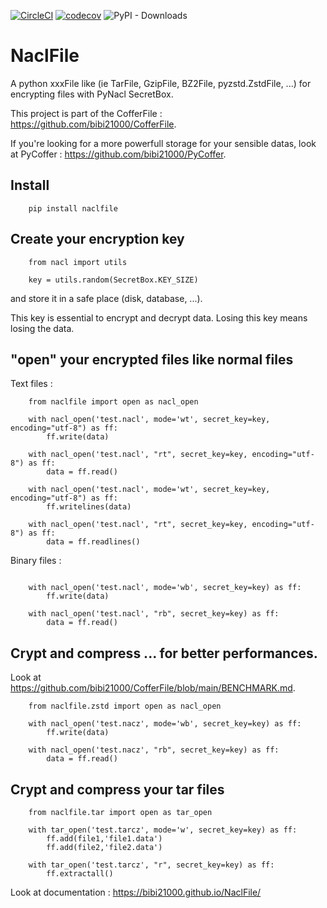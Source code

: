 [![CircleCI](https://dl.circleci.com/status-badge/img/gh/bibi21000/NaclFile/tree/main.svg?style=svg)](https://dl.circleci.com/status-badge/redirect/gh/bibi21000/NaclFile/tree/main)
[![codecov](https://codecov.io/gh/bibi21000/NaclFile/graph/badge.svg?token=4124GIOJAK)](https://codecov.io/gh/bibi21000/NaclFile)
![PyPI - Downloads](https://img.shields.io/pypi/dm/naclfile)

# NaclFile

A python xxxFile like (ie TarFile, GzipFile, BZ2File, pyzstd.ZstdFile, ...)
for encrypting files with PyNacl SecretBox.

This project is part of the CofferFile : https://github.com/bibi21000/CofferFile.

If you're looking for a more powerfull storage for your sensible datas,
look at PyCoffer : https://github.com/bibi21000/PyCoffer.

## Install

```
    pip install naclfile
```

## Create your encryption key

```
    from nacl import utils

    key = utils.random(SecretBox.KEY_SIZE)
```
and store it in a safe place (disk, database, ...).

This key is essential to encrypt and decrypt data.
Losing this key means losing the data.

## "open" your encrypted files like normal files

Text files :

```
    from naclfile import open as nacl_open

    with nacl_open('test.nacl', mode='wt', secret_key=key, encoding="utf-8") as ff:
        ff.write(data)

    with nacl_open('test.nacl', "rt", secret_key=key, encoding="utf-8") as ff:
        data = ff.read()

    with nacl_open('test.nacl', mode='wt', secret_key=key, encoding="utf-8") as ff:
        ff.writelines(data)

    with nacl_open('test.nacl', "rt", secret_key=key, encoding="utf-8") as ff:
        data = ff.readlines()
```

Binary files :

```

    with nacl_open('test.nacl', mode='wb', secret_key=key) as ff:
        ff.write(data)

    with nacl_open('test.nacl', "rb", secret_key=key) as ff:
        data = ff.read()
```

## Crypt and compress ... for better performances.

Look at https://github.com/bibi21000/CofferFile/blob/main/BENCHMARK.md.

```
    from naclfile.zstd import open as nacl_open

    with nacl_open('test.nacz', mode='wb', secret_key=key) as ff:
        ff.write(data)

    with nacl_open('test.nacz', "rb", secret_key=key) as ff:
        data = ff.read()
```

## Crypt and compress your tar files

```
    from naclfile.tar import open as tar_open

    with tar_open('test.tarcz', mode='w', secret_key=key) as ff:
        ff.add(file1,'file1.data')
        ff.add(file2,'file2.data')

    with tar_open('test.tarcz', "r", secret_key=key) as ff:
        ff.extractall()
```

Look at documentation : https://bibi21000.github.io/NaclFile/
